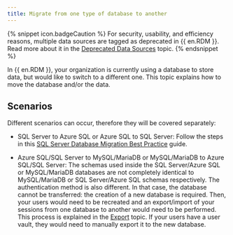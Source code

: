 ```yaml
---
title: Migrate from one type of database to another
---
```

{% snippet icon.badgeCaution %}
For security, usability, and efficiency reasons, multiple data sources are tagged as deprecated in {{ en.RDM }}. Read more about it in the [Deprecated Data Sources](/kb/remote-desktop-manager/knowledge-base/deprecated-data-sources/) topic.
{% endsnippet %}  

In {{ en.RDM }}, your organization is currently using a database to store data, but would like to switch to a different one. This topic explains how to move the database and/or the data.

## Scenarios

Different scenarios can occur, therefore they will be covered separately:

* SQL Server to Azure SQL or Azure SQL to SQL Server: Follow the steps in this [SQL Server Database Migration Best Practice](/kb/remote-desktop-manager/how-to-articles/sql-server-database-migration/) guide.

* Azure SQL/SQL Server to MySQL/MariaDB or MySQL/MariaDB to Azure SQL/SQL Server: The schemas used inside the SQL Server/Azure SQL or MySQL/MariaDB databases are not completely identical to MySQL/MariaDB or SQL Server/Azure SQL schemas respectively. The authentication method is also different. In that case, the database cannot be transferred: the creation of a new database is required. Then, your users would need to be recreated and an export/import of your sessions from one database to another would need to be performed. This process is explained in the [Export](/rdm/windows/commands/file/export/) topic. If your users have a user vault, they would need to manually export it to the new database.
